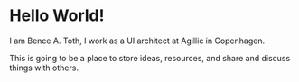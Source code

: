 # Hello World!

I am Bence A. Toth, I work as a UI architect at Agillic in Copenhagen.

This is going to be a place to store ideas, resources, and share and discuss things with others.
